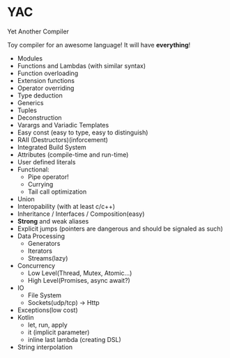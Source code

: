 # YAC

Yet Another Compiler

Toy compiler for an awesome language! It will have **everything**!

- Modules
- Functions and Lambdas (with similar syntax)
- Function overloading
- Extension functions
- Operator overriding
- Type deduction
- Generics
- Tuples
- Deconstruction
- Varargs and Variadic Templates
- Easy const (easy to type, easy to distinguish)
- RAII (Destructors)(inforcement)
- Integrated Build System
- Attributes (compile-time and run-time)
- User defined literals
- Functional:
    - Pipe operator!
    - Currying
    - Tail call optimization
- Union
- Interopability (with at least c/c++)
- Inheritance / Interfaces / Composition(easy)
- **Strong** and weak aliases
- Explicit jumps (pointers are dangerous and should be signaled as such)
- Data Processing
    - Generators
    - Iterators
    - Streams(lazy)
- Concurrency
    - Low Level(Thread, Mutex, Atomic...)
    - High Level(Promises, async await?)
- IO
    - File System
    - Sockets(udp/tcp) -> Http
- Exceptions(low cost)
- Kotlin
    - let, run, apply
    - it (implicit parameter)
    - inline last lambda (creating DSL)
- String interpolation